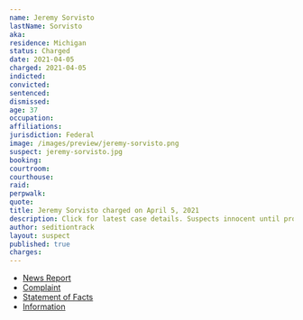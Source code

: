 ```yaml
---
name: Jeremy Sorvisto
lastName: Sorvisto
aka:
residence: Michigan
status: Charged
date: 2021-04-05
charged: 2021-04-05
indicted:
convicted: 
sentenced: 
dismissed: 
age: 37
occupation:
affiliations:
jurisdiction: Federal
image: /images/preview/jeremy-sorvisto.png
suspect: jeremy-sorvisto.jpg
booking:
courtroom:
courthouse:
raid:
perpwalk:
quote:
title: Jeremy Sorvisto charged on April 5, 2021
description: Click for latest case details. Suspects innocent until proven guilty.
author: seditiontrack
layout: suspect
published: true
charges:
---
```

- [News Report](https://www.metrotimes.com/news-hits/archives/2021/04/12/up-man-arrested-for-allegedly-participating-in-deadly-jan-6-riot)
- [Complaint](https://www.justice.gov/usao-dc/case-multi-defendant/file/1385571/download)
- [Statement of Facts](https://www.justice.gov/usao-dc/case-multi-defendant/file/1385576/download)
- [Information](https://www.justice.gov/usao-dc/case-multi-defendant/file/1393006/download)
